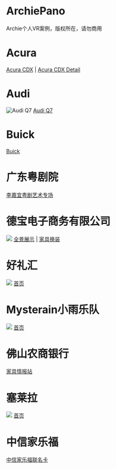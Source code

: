 # ArchiePano

 Archie个人VR案例，版权所在，请勿商用

# Acura
[Acura CDX](https://archieking.github.io/ArchiePano/Acura/cdx) | [Acura CDX Detail](https://archieking.github.io/ArchiePano/Acura/cdxDetail)

# Audi
![Audi Q7](https://archieking.github.io/src/pics/AudiQ7.jpg)
[Audi Q7](https://archieking.github.io/ArchiePano/Acura/cdx)

# Buick
[Buick](https://archieking.github.io/ArchiePano/Buick)

# 广东粤剧院
[李嘉宜粤剧艺术专场](https://archieking.github.io/ArchiePano/CantoneseOpera/index)

# 德宝电子商务有限公司
![](https://archieking.github.io/src/pics/Debao.jpg)
[全景展示](https://archieking.github.io/ArchiePano/Debao) | [家具换装](https://archieking.github.io/ArchiePano/Debao/index)

# 好礼汇
![](https://archieking.github.io/src/pics/HaoLiHui.jpg)
[首页](https://archieking.github.io/ArchiePano/HaoLiHui/index)

# Mysterain小雨乐队
![](https://archieking.github.io/src/pics/Mysterain.jpg)
[首页](https://archieking.github.io/ArchiePano/Mysterain)

# 佛山农商银行
[家具情报站](https://archieking.github.io/ArchiePano/RCB)

# 塞莱拉
![](https://archieking.github.io/src/pics/SaiLaiLa.jpg)
[首页](https://archieking.github.io/ArchiePano/SaiLaiLa/index)

# 中信家乐福
[中信家乐福联名卡](https://archieking.github.io/ArchiePano/shop2)